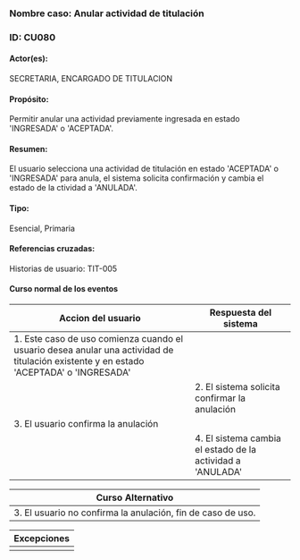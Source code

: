 ### Nombre caso: Anular actividad de titulación
### ID: CU080
#### Actor(es):
SECRETARIA, ENCARGADO DE TITULACION
#### Propósito:
Permitir anular una actividad previamente ingresada en estado 'INGRESADA' o 'ACEPTADA'.
#### Resumen:
El usuario selecciona una actividad de titulación en estado 'ACEPTADA' o 'INGRESADA' para anula, el sistema solicita confirmación y cambia el estado de la ctividad a 'ANULADA'.
#### Tipo:
Esencial, Primaria
#### Referencias cruzadas:
Historias de usuario: TIT-005


#### Curso normal de los eventos
|Accion del usuario | Respuesta del sistema|
|-------------------|----------------------|
|1. Este caso de uso comienza cuando el usuario desea anular una actividad de titulación existente y en estado 'ACEPTADA' o 'INGRESADA'||
||2. El sistema solicita confirmar la anulación|
|3. El usuario confirma la anulación||
||4. El sistema cambia el estado de la actividad a 'ANULADA'|


|Curso Alternativo|
|-----------------|
|3. El usuario no confirma la anulación, fin de caso de uso.|




|Excepciones|
|-----------------|
||

